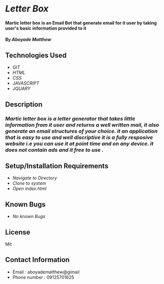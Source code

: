 # _Letter Box_

#### Martic letter box is an Email Bot that generate email for it user by taking user's basic information provided to it 

#### By _**Aboyade Matthew**_

## Technologies Used

* _GIT_
* _HTML_
* _CSS_
* _JAVASCRIPT_
* _JQUARY_

## Description

### _Martic letter box is a letter generator that takes little information from it user and returns a well written mail, it also generate an email structures  of your choice. it an application that is easy to use and well discriptive it is a fully resposive website i.e you can use it at point time and on any device. it does not contain ads and it free to use ._

## Setup/Installation Requirements

* _Navigate to Directory_
* _Clone to system_
* _Open index.html_


## Known Bugs

* _No known Bugs_

## License

Mit

## Contact Information

* Email : aboyadematthew@gimail
* Phone number : 09125701625